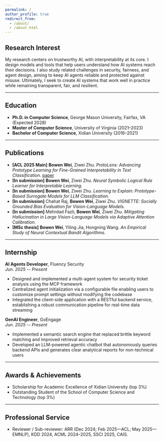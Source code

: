 ```yaml
---
permalink: /
author_profile: true
redirect_from: 
  - /about/
  - /about.html
---
```




<!-- Contact Info Section -->

<!-- Fairfax, VA  
Email: [bwei2@gmu.edu](mailto:bwei2@gmu.edu)  
Phone: +1 (434) 254-9053  
LinkedIn: [linkedin.com/in/bowen-wei-9485a1192](https://www.linkedin.com/in/bowen-wei-9485a1192/)

--- -->

## Research Interest

My research centers on trustworthy AI, with interpretability at its core. I design models and tools that help users understand how AI systems reach their decisions. I also study related challenges in security, fairness, and agent design, aiming to keep AI agents reliable and protected against misuse. Ultimately, I seek to create AI systems that work well in practice while remaining transparent, fair, and resilient.

---

## Education

- **Ph.D. in Computer Science**, George Mason University, Fairfax, VA (Expected 2028)
- **Master of Computer Science**, University of Virginia (2021–2023)
- **Bachelor of Computer Science**, Xidian University (2016–2021)

---

## Publications

- **[ACL 2025 Main]** **Bowen Wei**, Ziwei Zhu. _ProtoLens: Advancing Prototype Learning for Fine-Grained Interpretability in Text Classification._ [paper](https://your-acl2025-paper-link.com)
- **[In submission]** **Bowen Wei**, Ziwei Zhu. _Neural Symbolic Logical Rule Learner for Interpretable Learning._
- **[In submission]** **Bowen Wei**, Ziwei Zhu. _Learning to Explain: Prototype-Based Surrogate Models for LLM Classification._
- **[In submission]** Chahat Raj, **Bowen Wei**, Ziwei Zhu. _VIGNETTE: Socially Grounded Bias Evaluation for Vision-Language Models._
- **[In submission]** Mehrdad Fazli, **Bowen Wei**, Ziwei Zhu. _Mitigating Hallucination in Large Vision-Language Models via Adaptive Attention Calibration._
- **[MSc thesis]** **Bowen Wei**, Yiling Jia, Hongning Wang. _An Empirical Study of Neural Contextual Bandit Algorithms._

---

## Internship

**AI Agents Developer**, Fluency Security  
_Jun. 2025 -- Present_  
- Designed and implemented a multi-agent system for security ticket analysis using the MCP framework  
- Centralized agent initialization via a configurable file enabling users to customize prompt settings without modifying the codebase  
- Integrated the client-side application with a RESTful backend service, establishing a robust communication pipeline for real-time data streaming

**GenAI Engineer**, GoEngage  
_Jun. 2025 -- Present_  
- Implemented a semantic search engine that replaced brittle keyword matching and improved retrieval accuracy  
- Developed an LLM-powered agentic chatbot that autonomously queries backend APIs and generates clear analytical reports for non-technical users

---

## Awards & Achievements

- Scholarship for Academic Excellence of Xidian University (top 3%)
- Outstanding Student of the School of Computer Science and Technology (top 3%)

---

## Professional Service

- Reviewer / Sub-reviewer: ARR (Dec 2024; Feb 2025—ACL; May 2025—EMNLP), KDD 2024, ACML 2024–2025, SSCI 2025, CAIS.
